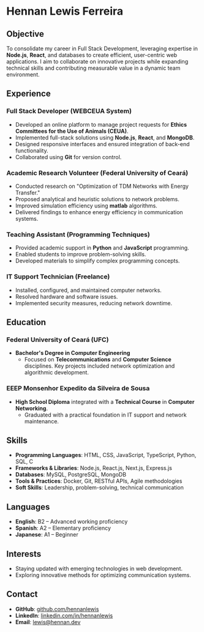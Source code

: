 # **Hennan Lewis Ferreira**

## **Objective**

To consolidate my career in Full Stack Development, leveraging expertise in **Node.js**, **React**, and databases to create efficient, user-centric web applications. I aim to collaborate on innovative projects while expanding technical skills and contributing measurable value in a dynamic team environment.

## **Experience**

### **Full Stack Developer (WEBCEUA System)**
- Developed an online platform to manage project requests for **Ethics Committees for the Use of Animals (CEUA)**.
- Implemented full-stack solutions using **Node.js**, **React**, and **MongoDB**.
- Designed responsive interfaces and ensured integration of back-end functionality.
- Collaborated using **Git** for version control.

### **Academic Research Volunteer (Federal University of Ceará)**
- Conducted research on "Optimization of TDM Networks with Energy Transfer."
- Proposed analytical and heuristic solutions to network problems.
- Improved simulation efficiency using **matlab** algorithms.
- Delivered findings to enhance energy efficiency in communication systems.

### **Teaching Assistant (Programming Techniques)**
- Provided academic support in **Python** and **JavaScript** programming.
- Enabled students to improve problem-solving skills.
- Developed materials to simplify complex programming concepts.

### **IT Support Technician (Freelance)**
- Installed, configured, and maintained computer networks.
- Resolved hardware and software issues.
- Implemented security measures, reducing network downtime.

## **Education**

### **Federal University of Ceará (UFC)**

- **Bachelor's Degree in Computer Engineering**
    - Focused on **Telecommunications** and **Computer Science** disciplines. Key projects included network optimization and algorithmic development.

### **EEEP Monsenhor Expedito da Silveira de Sousa**
- **High School Diploma** integrated with a **Technical Course** in **Computer Networking**.
    - Graduated with a practical foundation in IT support and network maintenance.

## **Skills**

- **Programming Languages**: HTML, CSS, JavaScript, TypeScript, Python, SQL, C
- **Frameworks & Libraries**: Node.js, React.js, Next.js, Express.js
- **Databases**: MySQL, PostgreSQL, MongoDB
- **Tools & Practices**: Docker, Git, RESTful APIs, Agile methodologies
- **Soft Skills**: Leadership, problem-solving, technical communication

## **Languages**

- **English**: B2 – Advanced working proficiency
- **Spanish**: A2 – Elementary proficiency
- **Japanese**: A1 – Beginner

## **Interests**

- Staying updated with emerging technologies in web development.
- Exploring innovative methods for optimizing communication systems.

## **Contact**

- **GitHub**: [github.com/hennanlewis](https://github.com/hennanlewis)
- **LinkedIn**: [linkedin.com/in/hennanlewis](https://linkedin.com/in/hennanlewis)
- **Email**: [lewis@hennan.dev](mailto:lewis@hennan.dev)
